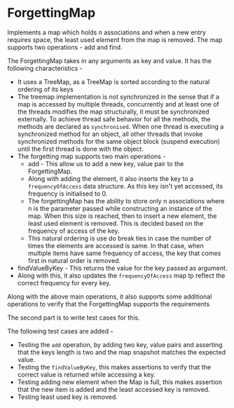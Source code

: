 # ForgettingMap
Implements a map which holds n associations and when a new entry requires space, the least used element from the map is removed. The map supports two operations - add and find. 

The ForgettingMap takes in any arguments as key and value.
It has the following characteristics -
- It uses a TreeMap, as a TreeMap is sorted according to the natural ordering of its keys
- The treemap implementation is not synchronized in the sense that if a map is accessed by multiple threads, concurrently and at least one of the threads modifies the map structurally, it must be synchronized externally. To achieve thread safe behavior for all the methods, the methods are declared as `synchronised`. When one thread is executing a synchronized method for an object, all other threads that invoke synchronized methods for the same object block (suspend execution) until the first thread is done with the object.
- The forgetting map supports two main operations -
   - add - This allow us to add a new key, value pair to the ForgettingMap.
   - Along with adding the element, it also inserts the key to a `frequencyOfAccess` data structure. As this key isn't yet accessed, its frequency is initialised to 0.
   - The forgettingMap has the ability to store only n associations where n is the parameter passed while constructing an instance of the map. When this size is reached, then to insert a new element, the least used element is removed. This is decided based on the frequency of access of the key. 
   - This natural ordering is use do break ties in case the number of times the elements are accessed is same. In that case, when multiple items have same frequency of access, the key that comes first in natural order is removed.
 - findValueByKey - This returns the value for the key passed as argument.
 - Along with this, it also updates the `frequencyOfAccess` map tp reflect the correct frequency for every key.

Along with the above main operations, it also supports some additional operations to verify that the ForgettingMap supports the requirements

The second part is to write test cases for this.

The following test cases are added -
- Testing the `add` operation, by adding two key, value pairs and asserting that the keys length is two and the map snapshot matches the expected value.
- Testing the `findValueByKey`, this makes assertions to verify that the correct value is returned while accessing a key.
- Testing adding new element when the Map is full, this makes assertion that the new item is added and the least accessed key is removed.
- Testing least used key is removed.


